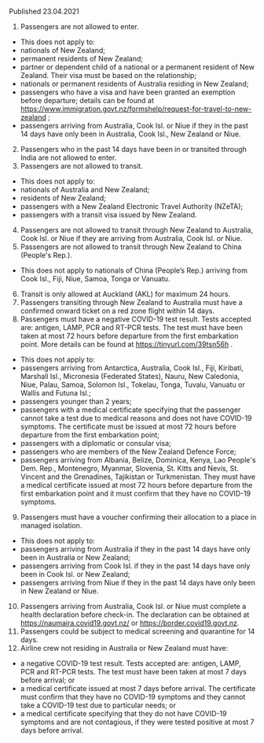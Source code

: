 Published 23.04.2021
1. Passengers are not allowed to enter.
- This does not apply to:
- nationals of New Zealand;
- permanent residents of New Zealand;
- partner or dependent child of a national or a permanent resident of New Zealand. Their visa must be based on the relationship;
- nationals or permanent residents of Australia residing in New Zealand;
- passengers who have a visa and have been granted an exemption before departure; details can be found at <a href="https://www.immigration.govt.nz/formshelp/request-for-travel-to-new-zealand">https://www.immigration.govt.nz/formshelp/request-for-travel-to-new-zealand</a> ;
- passengers arriving from Australia, Cook Isl. or Niue if they in the past 14 days have only been in Australia, Cook Isl., New Zealand or Niue.
2. Passengers who in the past 14 days have been in or transited through India are not allowed to enter.
3. Passengers are not allowed to transit.
- This does not apply to:
- nationals of Australia and New Zealand;
- residents of New Zealand;
- passengers with a New Zealand Electronic Travel Authority (NZeTA);
- passengers with a transit visa issued by New Zealand.
4. Passengers are not allowed to transit through New Zealand to Australia, Cook Isl. or Niue if they are arriving from Australia, Cook Isl. or Niue.
5. Passengers are not allowed to transit through New Zealand to China (People's Rep.).
- This does not apply to nationals of China (People’s Rep.) arriving from Cook Isl., Fiji, Niue, Samoa, Tonga or Vanuatu.
6. Transit is only allowed at Auckland (AKL) for maximum 24 hours.
7. Passengers transiting through New Zealand to Australia must have a confirmed onward ticket on a red zone flight within 14 days.
8. Passengers must have a negative COVID-19 test result. Tests accepted are: antigen, LAMP, PCR and RT-PCR tests. The test must have been taken at most 72 hours before departure from the first embarkation point. More details can be found at <a href="https://tinyurl.com/39tsn56h">https://tinyurl.com/39tsn56h</a> .
- This does not apply to:
- passengers arriving from Antarctica, Australia, Cook Isl., Fiji, Kiribati, Marshall Isl., Micronesia (Federated States), Nauru, New Caledonia, Niue, Palau, Samoa, Solomon Isl., Tokelau, Tonga, Tuvalu, Vanuatu or Wallis and Futuna Isl.;
- passengers younger than 2 years;
- passengers with a medical certificate specifying that the passenger cannot take a test due to medical reasons and does not have COVID-19 symptoms. The certificate must be issued at most 72 hours before departure from the first embarkation point;
- passengers with a diplomatic or consular visa;
- passengers who are members of the New Zealand Defence Force;
- passengers arriving from Albania, Belize, Dominica, Kenya, Lao People's Dem. Rep., Montenegro, Myanmar, Slovenia, St. Kitts and Nevis, St. Vincent and the Grenadines, Tajikistan or Turkmenistan. They must have a medical certificate issued at most 72 hours before departure from the first embarkation point and it must confirm that they have no COVID-19 symptoms.
9. Passengers must have a voucher confirming their allocation to a place in managed isolation.
- This does not apply to:
- passengers arriving from Australia if they in the past 14 days have only been in Australia or New Zealand;
- passengers arriving from Cook Isl. if they in the past 14 days have only been in Cook Isl. or New Zealand;
- passengers arriving from Niue if they in the past 14 days have only been in New Zealand or Niue.
10. Passengers arriving from Australia, Cook Isl. or Niue must complete a health declaration before check-in. The declaration can be obtained at <a href="https://naumaira.covid19.govt.nz/">https://naumaira.covid19.govt.nz/</a> or <a href="https://border.covid19.govt.nz">https://border.covid19.govt.nz</a>.
11. Passengers could be subject to medical screening and quarantine for 14 days.
12. Airline crew not residing in Australia or New Zealand must have:
- a negative COVID-19 test result. Tests accepted are: antigen, LAMP, PCR and RT-PCR tests. The test must have been taken at most 7 days before arrival; or
- a medical certificate issued at most 7 days before arrival. The certificate must confirm that they have no COVID-19 symptoms and they cannot take a COVID-19 test due to particular needs; or
- a medical certificate specifying that they do not have COVID-19 symptoms and are not contagious, if they were tested positive at most 7 days before arrival.

